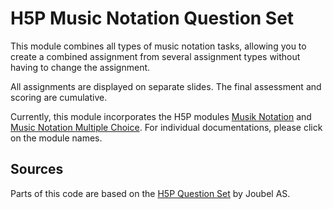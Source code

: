 # H5P Music Notation Question Set


This module combines all types of music notation tasks, allowing you to create a combined assignment from several assignment types without having to change the assignment.

All assignments are displayed on separate slides. 
The final assessment and scoring are cumulative.

Currently, this module incorporates the H5P modules [Musik Notation](https://github.com/H5P-MusicNotation/H5P-MusicNotation) and [Music Notation Multiple Choice](). For individual documentations, please click on the module names.

## Sources
Parts of this code are based on the [H5P Question Set](https://github.com/h5p/h5p-question-set) by Joubel AS.
